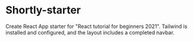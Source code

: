 # Shortly-starter

Create React App starter for "React tutorial for beginners 2021".
Tailwind is installed and configured, and the layout includes a completed navbar.
